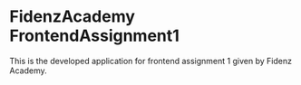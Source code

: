 # FidenzAcademy FrontendAssignment1
 This is the developed application for frontend assignment 1 given by Fidenz Academy.
